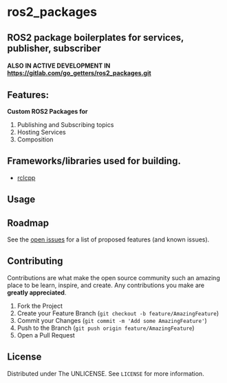 # ros2_packages
## ROS2 package boilerplates for services, publisher, subscriber
#### ALSO IN ACTIVE DEVELOPMENT IN https://gitlab.com/go_getters/ros2_packages.git

## Features:

**Custom ROS2 Packages for <br />** 
1. Publishing and Subscribing topics
2. Hosting Services
3. Composition


## Frameworks/libraries used for building.
* [rclcpp](https://github.com/ros2/rclcpp)



<!-- USAGE EXAMPLES -->
## Usage







<!-- ROADMAP -->
## Roadmap

See the [open issues](https://gitlab.com/go_getters/ros2_packages/-/issues) for a list of proposed features (and known issues).



<!-- CONTRIBUTING -->
## Contributing

Contributions are what make the open source community such an amazing place to be learn, inspire, and create. Any contributions you make are **greatly appreciated**.

1. Fork the Project
2. Create your Feature Branch (`git checkout -b feature/AmazingFeature`)
3. Commit your Changes (`git commit -m 'Add some AmazingFeature'`)
4. Push to the Branch (`git push origin feature/AmazingFeature`)
5. Open a Pull Request



<!-- LICENSE -->
## License

Distributed under The UNLICENSE. See `LICENSE` for more information.
<!-- CONTACT -->






